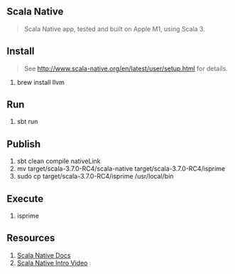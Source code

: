 Scala Native
------------
>Scala Native app, tested and built on Apple M1, using Scala 3.

Install
-------
>See http://www.scala-native.org/en/latest/user/setup.html for details.
1. brew install llvm

Run
---
1. sbt run

Publish
-------
1. sbt clean compile nativeLink
2. mv target/scala-3.7.0-RC4/scala-native target/scala-3.7.0-RC4/isprime
3. sudo cp target/scala-3.7.0-RC4/isprime /usr/local/bin

Execute
-------
1. isprime

Resources
---------
1. [Scala Native Docs](http://www.scala-native.org/en/latest/index.html)
2. [Scala Native Intro Video](https://www.youtube.com/watch?v=u2CnE-sRdBw)

